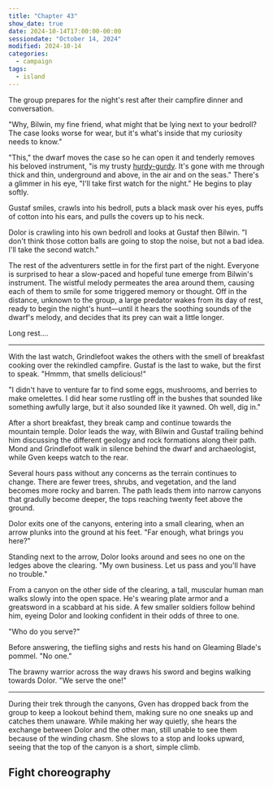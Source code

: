 ```yaml
---
title: "Chapter 43"
show_date: true
date: 2024-10-14T17:00:00-00:00
sessiondate: "October 14, 2024"
modified: 2024-10-14
categories:
  - campaign
tags:
  - island
---
```


The group prepares for the night's rest after their campfire dinner and conversation.

"Why, Bilwin, my fine friend, what might that be lying next to your bedroll? The case looks
worse for wear, but it's what's inside that my curiosity needs to know."

"This," the dwarf moves the case so he can open it and tenderly removes his beloved
instrument, "is my trusty [hurdy-gurdy](https://en.wikipedia.org/wiki/Hurdy-gurdy). 
It's gone with me through thick and thin, underground and above, in the air and on
the seas." There's a glimmer in his eye, "I'll take first watch for the night." He
begins to play softly.

Gustaf smiles, crawls into his bedroll, puts a black mask over his eyes, puffs of cotton into
his ears, and pulls the covers up to his neck.

Dolor is crawling into his own bedroll and looks at Gustaf then Bilwin. "I don't think those
cotton balls are going to stop the noise, but not a bad idea. I'll take the second watch."

The rest of the adventurers settle in for the first part of the night. Everyone is
surprised to hear a slow-paced and hopeful tune emerge from Bilwin's instrument. The
wistful melody permeates the area around them, causing each of them to smile for some
triggered memory or thought. Off in the distance, unknown to the group, a large predator
wakes from its day of rest, ready to begin the night's hunt—until it hears the soothing
sounds of the dwarf's melody, and decides that its prey can wait a little longer.

Long rest....

---

With the last watch, Grindlefoot wakes the others with the smell of breakfast cooking
over the rekindled campfire. Gustaf is the last to wake, but the first to speak. "Hmmm,
that smells delicious!"

"I didn't have to venture far to find some eggs, mushrooms, and berries to make omelettes.
I did hear some rustling off in the bushes that sounded like something awfully large,
but it also sounded like it yawned. Oh well, dig in."

After a short breakfast, they break camp and continue towards the mountain temple. Dolor
leads the way, with Bilwin and Gustaf trailing behind him discussing the different
geology and rock formations along their path. Mond and Grindlefoot walk in silence
behind the dwarf and archaeologist, while Gven keeps watch to the rear.

Several hours pass without any concerns as the terrain continues to change. There are fewer
trees, shrubs, and vegetation, and the land becomes more rocky and barren. The path leads
them into narrow canyons that gradully become deeper, the tops reaching twenty feet above
the ground.

Dolor exits one of the canyons, entering into a small clearing, when an arrow plunks into
the ground at his feet. "Far enough, what brings you here?"

Standing next to the arrow, Dolor looks around and sees no one on the ledges above the
clearing. "My own business. Let us pass and you'll have no trouble."

From a canyon on the other side of the clearing, a tall, muscular human man walks slowly
into the open space. He's wearing plate armor and a greatsword in a scabbard at his side.
A few smaller soldiers follow behind him, eyeing Dolor and looking confident in their odds
of three to one.

"Who do you serve?"

Before answering, the tiefling sighs and rests his hand on Gleaming Blade's pommel. "No one."

The brawny warrior across the way draws his sword and begins walking towards Dolor. "We 
serve the one!"

---

During their trek through the canyons, Gven has dropped back from the group to keep a lookout
behind them, making sure no one sneaks up and catches them unaware. While making her way quietly,
she hears the exchange between Dolor and the other man, still unable to see them because of
the winding chasm. She slows to a stop and looks upward, seeing that the top of the canyon is
a short, simple climb.

## Fight choreography

<!-- Initiative rolls:
  Bilwin - 6
  Dolor - 14
  Grindlefoot - 12
  Gven - 22
  Mond - 6
-->

<!-- Round 1 -->

<!-- Step-by-step
* Gven - Climbs to the top of the canyon on the right side and sees two shapes that have done
  their best to camoflauge themselves with the terrain, one on each side of the chasm.
* Archer 1 - Pops up from their hiding place and fires 2 arrows at Dolor, only one hits for 10 piercing damage.
  They immediately drop down and hide.
  * Dolor invokes [uncanny dodge](https://www.dndbeyond.com/classes/12-rogue#UncannyDodge-347) to reduce the damage.
* Archer 2 - Pops up from their hiding place and fires 2 arrows at Mond, only one hits for 10 piercing damage.
  They immediately drop down and hide.
* Knight - Goes to attack Mond, who is dressed like a sorcerer, but runs into Bilwin—standing
  in front of Mond—and swings his greatsword at the dwarf twice, deflected both times by the dwarf's
  magic stein.
  * Mond - reacts to the knight's attack with [Shield](https://www.dndbeyond.com/spells/2619019-shield).
* Dolor - Attacks the knight with Gleaming Blade and his off-hand shortsword, but both miss.
* Grindlefoot - Scoops up a handful of sand from the ground and casts
  [Fog Cloud](https://www.dndbeyond.com/spells/2618910-fog-cloud) above their heads, to obscure
  the archers' view.
  * He then casts [Shillelagh](https://www.dndbeyond.com/spells/2249-shillelagh) on his staff.
* Mond - Casts his signature pink [Lightning Bolt](https://www.dndbeyond.com/spells/2618999-lightning-bolt)
  at one of the smaller soldiers, for 30 points damage, killing them instantly. 
  * The lightning bolt also hits the knight for 30 points damage.
  * He then edges backward five feet, to get out of the knight's sword range.
* Bilwin - Furious about the knight attacking his stein, he swings his hurdy-gurdy case with all his
  might and hits, for 4 damage.
  * Unconsciously, the [Spiritual Weapon](https://www.dndbeyond.com/spells/2263-spiritual-weapon)
    appears and attacks the knight, but misses.
* Soldier - Runs up next to the knight and yells, "Lord Elzibar!" Then attacks Dolor with a shortsword and misses.
-->

<!-- Round 2 -->

<!-- Step-by-step

-->

<!-- Round 3 -->

<!-- Step-by-step

-->

<!-- Round 4 -->

<!-- Step-by-step

-->



<!-- NOTES -->

<!-- em dash: — | Mac kebyoard shortcut = Option + Shift + Dash (-) -->
<!-- https://oatcookies.neocities.org/dndmoney to convert copper, silver, gold, and more into CP -->
<!-- Frequently used links:
  [Barbarian rage](https://www.thegamer.com/dungeons-dragons-dnd-barbarian-rage-explained-guide/)
  [Bardic inspiration](https://www.dndbeyond.com/classes/1-bard#BardicInspiration-75)
  [Chaos Bolt](https://www.dndbeyond.com/spells/14761-chaos-bolt)
  [Hanseath](https://forgottenrealms.fandom.com/wiki/Hanseath)
  [Hellish Rebuke](https://www.dndbeyond.com/spells/hellish-rebuke)
  [hurdy-gurdy](https://en.wikipedia.org/wiki/Hurdy-gurdy)
  [Mind Spike](http://dnd5e.wikidot.com/spell:mind-spike)
  [Shillelagh](https://www.dndbeyond.com/spells/2249-shillelagh)
  [Spiritual Weapon](https://www.dndbeyond.com/spells/2263-spiritual-weapon)
  [Wild Shape](https://www.dndbeyond.com/posts/635-druid-101-wild-shape-guide)
-->
<!--
  Lists of spells for the classes:
    - Bard spells: https://www.dndbeyond.com/spells/class/1-bard
    - Cleric spells: https://www.dndbeyond.com/spells/class/cleric 
    - Druid spells: https://www.dndbeyond.com/spells/class/druid
    - Sorcerer spells: https://www.dndbeyond.com/spells/class/sorcerer
  Monsters: https://www.dndbeyond.com/monsters
  Damage types: https://www.wargamer.com/dnd/damage-types
  Luck (Bilwin): http://dnd5e.wikidot.com/feat:lucky
-->
<!-- Directions on a boat:
  Port = left side
  Starboard = right side
  Bow = front
  Aft = back (inside the ship, on board)
  Stern = back (outside, offboard)
-->
